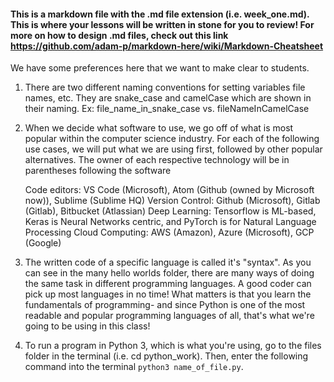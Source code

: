 #### This is a markdown file with the .md file extension (i.e. week_one.md). This is where your lessons will be written in stone for you to review! For more on how to design .md files, check out this link https://github.com/adam-p/markdown-here/wiki/Markdown-Cheatsheet

We have some preferences here that we want to make clear to students.

1)  There are two different naming conventions for setting variables file names, etc.
    They are snake_case and camelCase which are shown in their naming. 
    Ex: file_name_in_snake_case vs. fileNameInCamelCase

2)  When we decide what software to use, we go off of what is most popular within the
    computer science industry. For each of the following use cases, we will put what we are
    using first, followed by other popular alternatives. The owner of each respective technology
    will be in parentheses following the software

    Code editors: VS Code (Microsoft), Atom (Github (owned by Microsoft now)), Sublime (Sublime HQ)
    Version Control: Github (Microsoft), Gitlab (Gitlab), Bitbucket (Atlassian)
    Deep Learning: Tensorflow is ML-based, Keras is Neural Networks centric, and PyTorch is for Natural Language Processing
    Cloud Computing: AWS (Amazon), Azure (Microsoft), GCP (Google)

3)  The written code of a specific language is called it's "syntax". As you can see in the many hello worlds folder, there
    are many ways of doing the same task in different programming languages. A good coder can pick up most languages in no time!
    What matters is that you learn the fundamentals of programming- and since Python is one of the most readable and popular
    programming languages of all, that's what we're going to be using in this class!

4)  To run a program in Python 3, which is what you're using, go to the files folder in the terminal (i.e. cd python_work).
    Then, enter the following command into the terminal `python3 name_of_file.py`.